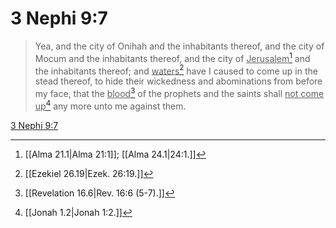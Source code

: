 # 3 Nephi 9:7

> Yea, and the city of Onihah and the inhabitants thereof, and the city of Mocum and the inhabitants thereof, and the city of <u>Jerusalem</u>[^a] and the inhabitants thereof; and <u>waters</u>[^b] have I caused to come up in the stead thereof, to hide their wickedness and abominations from before my face, that the <u>blood</u>[^c] of the prophets and the saints shall <u>not come up</u>[^d] any more unto me against them.

[3 Nephi 9:7](https://www.churchofjesuschrist.org/study/scriptures/bofm/3-ne/9?lang=eng&id=p7#p7)


[^a]: [[Alma 21.1|Alma 21:1]]; [[Alma 24.1|24:1.]]
[^b]: [[Ezekiel 26.19|Ezek. 26:19.]]
[^c]: [[Revelation 16.6|Rev. 16:6 (5-7).]]
[^d]: [[Jonah 1.2|Jonah 1:2.]]
